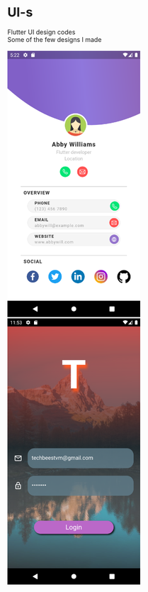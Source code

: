# UI-s
Flutter UI design codes
<br>
Some of the few designs I made
<br>
<br>
<img src="Digital Business Card/screenshots/Screenshot_1616327553.png" width="300" height=auto>   <img src="login 2 image gradient/screenshots/img-grad-login.png" width="300" height=auto>
